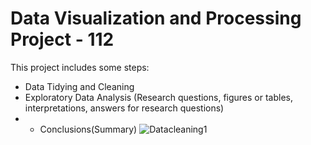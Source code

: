 # Data Visualization and Processing Project - 112

This project includes some steps:
- Data Tidying and Cleaning
- Exploratory Data Analysis (Research questions, figures or tables, interpretations, answers for research questions)
- - Conclusions(Summary)
![Datacleaning1](https://github.com/sefabltt/Sefa-Bulut-Data-Processing-and-Visualization-Project/assets/123082677/1f285fef-e12b-4762-846b-abb189bd3a04)





